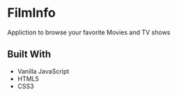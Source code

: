# FilmInfo
Appliction to browse your favorite Movies and TV shows

## Built With
* Vanilla JavaScript
* HTML5
* CSS3

